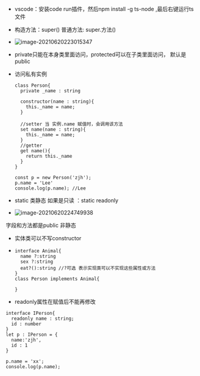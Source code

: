 - vscode：安装code run插件，然后npm install -g ts-node ,最后右键运行ts文件

- 构造方法：super()   普通方法: super.方法()

- ![image-20210620223015347](C:\Users\JH\AppData\Roaming\Typora\typora-user-images\image-20210620223015347.png)

- private只能在本身类里面访问，protected可以在子类里面访问， 默认是public

- 访问私有实例

  ```
  class Person{
    private _name : string
  
    constructor(name : string){
      this._name = name;
    }
  
    //setter 当 实例.name 赋值时，会调用该方法
    set name(name : string){
      this._name = name;
    }
    //getter
    get name(){
      return this._name
    }
  }
  
  const p = new Person('zjh');
  p.name = 'Lee'
  console.log(p.name); //Lee
  ```

- static 类静态 如果是只读 ：static readonly

  

- ![image-20210620224749938](C:\Users\JH\AppData\Roaming\Typora\typora-user-images\image-20210620224749938.png)

字段和方法都是public  非静态



- 实体类可以不写constructor 

- ```
  interface Animal{
    name ?:string
    sex ?:string
    eat?():string //?可选 表示实现类可以不实现这些属性或方法
  }
  class Person implements Animal{
    
  }
  ```

- readonly属性在赋值后不能再修改

```
interface IPerson{
  readonly name : string;
  id : number
}
let p : IPerson = {
  name:'zjh',
  id : 1
}

p.name = 'xx';
console.log(p.name);
```


